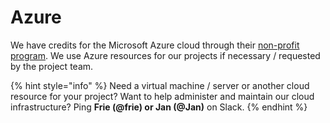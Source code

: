 # Azure

We have credits for the Microsoft Azure cloud through their [non-profit program](https://nonprofit.microsoft.com/register). We use Azure resources for our projects if necessary / requested by the project team.

{% hint style="info" %}
Need a virtual machine / server or another cloud resource for your project? Want to help administer and maintain our cloud infrastructure? Ping **Frie \(@frie\) or Jan \(@Jan\)** on Slack.
{% endhint %}

